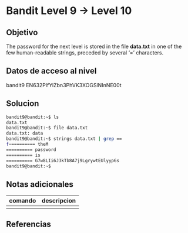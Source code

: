 # Bandit Level 9 → Level 10

## Objetivo

The password for the next level is stored in the file **data.txt** in one of the few human-readable strings, preceded by several ‘=’ characters.

## Datos de acceso al nivel
bandit9
EN632PlfYiZbn3PhVK3XOGSlNInNE00t

## Solucion

```bash
bandit9@bandit:~$ ls
data.txt
bandit9@bandit:~$ file data.txt
data.txt: data
bandit9@bandit:~$ strings data.txt | grep ==
f========== theM
========== password
========== is
========== G7w8LIi6J3kTb8A7j9LgrywtEUlyyp6s
bandit9@bandit:~$
```

## Notas adicionales
 | comando | descripcion |
|---------|-------------|
| |  |

## Referencias